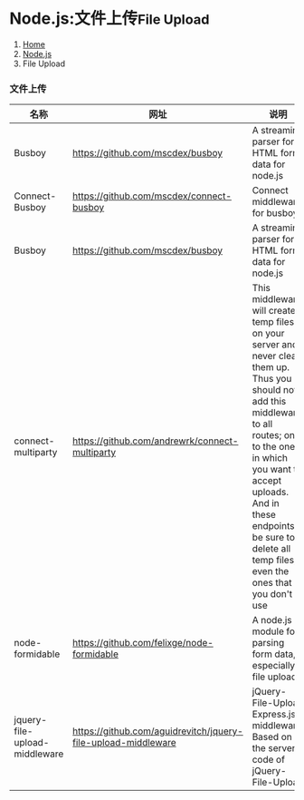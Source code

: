 # Node.js:文件上传<small>File Upload</small>

<ol class="breadcrumb"><li><a href="/">Home</a></li><li><a href="/server/nodejs/overview.md">Node.js</a></li><li class="active">File Upload</li></ol>

### 文件上传
|名称|网址|说明|
|------|------|------|
|Busboy|https://github.com/mscdex/busboy|A streaming parser for HTML form data for node.js|
|Connect-Busboy|https://github.com/mscdex/connect-busboy|Connect middleware for busboy|
|Busboy|https://github.com/mscdex/busboy|A streaming parser for HTML form data for node.js|
|connect-multiparty|https://github.com/andrewrk/connect-multiparty|This middleware will create temp files on your server and never clean them up. Thus you should not add this middleware to all routes; only to the ones in which you want to accept uploads. And in these endpoints, be sure to delete all temp files, even the ones that you don't use|
|node-formidable|https://github.com/felixge/node-formidable|A node.js module for parsing form data, especially file uploads|
|jquery-file-upload-middleware|https://github.com/aguidrevitch/jquery-file-upload-middleware|jQuery-File-Upload Express.js middleware. Based on the server code of jQuery-File-Upload|

